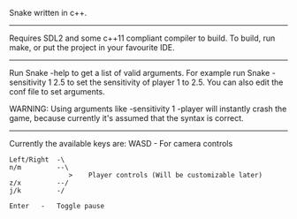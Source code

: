 Snake written in c++.

-------------------------

Requires SDL2 and some c++11 compliant compiler to build.
To build, run make, or put the project in your favourite IDE.

-------------------------

Run  Snake -help  to get a list of valid arguments.
For example run  Snake -sensitivity 1 2.5  to set the sensitivity of player 1 to 2.5.
You can also edit the conf file to set arguments.

WARNING:
	Using arguments like -sensitivity 1 -player  will instantly crash the game,
	because currently it's assumed that the syntax is correct.

-------------------------

Currently the available keys are:
	WASD	-	For camera controls
	
    Left/Right  -\
    n/m         --\
	               >	Player controls (Will be customizable later)
    z/x         --/
    j/k         -/

    Enter	-	Toggle pause

